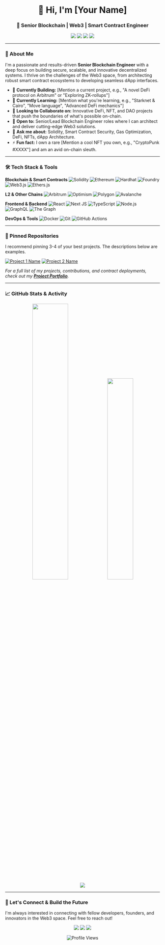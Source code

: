 <h1 align="center">👋 Hi, I'm [Your Name]</h1>
<h3 align="center">💎 Senior Blockchain | Web3 | Smart Contract Engineer</h3>

<p align="center">
  <a href="[YOUR_LINKEDIN_URL]"><img src="https://img.shields.io/badge/LinkedIn-0077B5?style=for-the-badge&logo=linkedin&logoColor=white"/></a>
  <a href="[YOUR_TWITTER_URL]"><img src="https://img.shields.io/badge/Twitter-1DA1F2?style=for-the-badge&logo=twitter&logoColor=white"/></a>
  <a href="mailto:[YOUR_EMAIL]"><img src="https://img.shields.io/badge/Email-D14836?style=for-the-badge&logo=gmail&logoColor=white"/></a>
  <a href="[YOUR_PERSONAL_PORTFOLIO_URL]"><img src="https://img.shields.io/badge/Portfolio-%23000000.svg?style=for-the-badge&logo=firefox&logoColor=white"/></a>
</p>

---

### 🚀 About Me

I'm a passionate and results-driven **Senior Blockchain Engineer** with a deep focus on building secure, scalable, and innovative decentralized systems. I thrive on the challenges of the Web3 space, from architecting robust smart contract ecosystems to developing seamless dApp interfaces.

*   🔭 **Currently Building:** [Mention a current project, e.g., "A novel DeFi protocol on Arbitrum" or "Exploring ZK-rollups"]
*   🌱 **Currently Learning:** [Mention what you're learning, e.g., "Starknet & Cairo", "Move language", "Advanced DeFi mechanics"]
*   👯 **Looking to Collaborate on:** Innovative DeFi, NFT, and DAO projects that push the boundaries of what's possible on-chain.
*   💼 **Open to:** Senior/Lead Blockchain Engineer roles where I can architect and deliver cutting-edge Web3 solutions.
*   💬 **Ask me about:** Solidity, Smart Contract Security, Gas Optimization, DeFi, NFTs, dApp Architecture.
*   ⚡ **Fun fact:** I own a rare [Mention a cool NFT you own, e.g., "CryptoPunk #XXXX"] and am an avid on-chain sleuth.

---

### 🛠️ Tech Stack & Tools

**Blockchain & Smart Contracts**
![Solidity](https://img.shields.io/badge/Solidity-%23363636.svg?style=for-the-badge&logo=solidity&logoColor=white)
![Ethereum](https://img.shields.io/badge/Ethereum-3C3C3D?style=for-the-badge&logo=Ethereum&logoColor=white)
![Hardhat](https://img.shields.io/badge/Hardhat-FFF100?style=for-the-badge&logo=hardhat&logoColor=black)
![Foundry](https://img.shields.io/badge/Foundry-000000?style=for-the-badge)
![Web3.js](https://img.shields.io/badge/Web3.js-F16822?style=for-the-badge&logo=web3.js&logoColor=white)
![Ethers.js](https://img.shields.io/badge/Ethers.js-3C3C3D?style=for-the-badge)

**L2 & Other Chains**
![Arbitrum](https://img.shields.io/badge/Arbitrum-28A0F0?style=for-the-badge&logo=arbitrum&logoColor=white)
![Optimism](https://img.shields.io/badge/Optimism-FF0420?style=for-the-badge&logo=optimism&logoColor=white)
![Polygon](https://img.shields.io/badge/Polygon-8247E5?style=for-the-badge&logo=polygon&logoColor=white)
![Avalanche](https://img.shields.io/badge/Avalanche-E84142?style=for-the-badge&logo=avalanche&logoColor=white)

**Frontend & Backend**
![React](https://img.shields.io/badge/React-20232A?style=for-the-badge&logo=react&logoColor=61DAFB)
![Next JS](https://img.shields.io/badge/Next.js-000000?style=for-the-badge&logo=next.js&logoColor=white)
![TypeScript](https://img.shields.io/badge/TypeScript-007ACC?style=for-the-badge&logo=typescript&logoColor=white)
![Node.js](https://img.shields.io/badge/Node.js-339933?style=for-the-badge&logo=nodedotjs&logoColor=white)
![GraphQL](https://img.shields.io/badge/GraphQL-E10098?style=for-the-badge&logo=graphql&logoColor=white)
![The Graph](https://img.shields.io/badge/The_Graph-0E0E0E?style=for-the-badge&logo=thegraph&logoColor=white)

**DevOps & Tools**
![Docker](https://img.shields.io/badge/Docker-2496ED?style=for-the-badge&logo=docker&logoColor=white)
![Git](https://img.shields.io/badge/Git-F05032?style=for-the-badge&logo=git&logoColor=white)
![GitHub Actions](https://img.shields.io/badge/GitHub_Actions-2088FF?style=for-the-badge&logo=github-actions&logoColor=white)

---

### 📌 Pinned Repositories

I recommend pinning 3-4 of your best projects. The descriptions below are examples.

[![Project 1 Name](https://github-readme-stats.vercel.app/api/pin/?username=YOUR_USERNAME&repo=REPO_1_NAME&theme=radical)]([YOUR_REPO_LINK])
[![Project 2 Name](https://github-readme-stats.vercel.app/api/pin/?username=YOUR_USERNAME&repo=REPO_2_NAME&theme=radical)]([YOUR_REPO_LINK])

*For a full list of my projects, contributions, and contract deployments, check out my **[Project Portfolio](./PROJECTS.md)**.*

---

### 📈 GitHub Stats & Activity

<p align="center">
  <img width="48%" src="https://github-readme-stats.vercel.app/api?username=YOUR_USERNAME&show_icons=true&theme=radical&hide_border=true" />
  <img width="41%" src="https://github-readme-streak-stats.herokuapp.com/?user=YOUR_USERNAME&theme=radical&hide_border=true" />
</p>

<p align="center">
  <img src="https://github-readme-activity-graph.vercel.app/graph?username=YOUR_USERNAME&custom_title=My%20GitHub%20Activity%20Graph&bg_color=0D1117&color=7c3aed&line=7c3aed&point=7c3aed&area_color=FFFFFF&title_color=FFFFFF&area=true&hide_border=true" />
</p>

---

### 🔗 Let's Connect & Build the Future

I'm always interested in connecting with fellow developers, founders, and innovators in the Web3 space. Feel free to reach out!

<p align="center">
  <a href="[YOUR_LINKEDIN_URL]"><img src="https://img.shields.io/badge/LinkedIn-0077B5?style=for-the-badge&logo=linkedin&logoColor=white"/></a>
  <a href="[YOUR_TWITTER_URL]"><img src="https://img.shields.io/badge/Twitter-1DA1F2?style=for-the-badge&logo=twitter&logoColor=white"/></a>
  <a href="[YOUR_TELEGRAM_URL]"><img src="https://img.shields.io/badge/Telegram-2CA5E0?style=for-the-badge&logo=telegram&logoColor=white"/></a>
</p>

<p align="center">
  <img src="https://komarev.com/ghpvc/?username=YOUR_USERNAME&style=flat-square&color=blue" alt="Profile Views"/>
</p>
